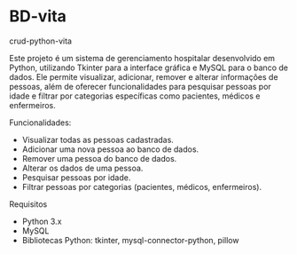 # BD-vita
crud-python-vita

Este projeto é um sistema de gerenciamento hospitalar desenvolvido em Python, utilizando Tkinter para a interface gráfica e MySQL para o banco de dados. Ele permite visualizar, adicionar, remover e alterar informações de pessoas, além de oferecer funcionalidades para pesquisar pessoas por idade e filtrar por categorias específicas como pacientes, médicos e enfermeiros.

Funcionalidades:
- Visualizar todas as pessoas cadastradas.
- Adicionar uma nova pessoa ao banco de dados.
- Remover uma pessoa do banco de dados.
- Alterar os dados de uma pessoa.
- Pesquisar pessoas por idade.
- Filtrar pessoas por categorias (pacientes, médicos, enfermeiros).

Requisitos
- Python 3.x
- MySQL
- Bibliotecas Python: tkinter, mysql-connector-python, pillow
  
